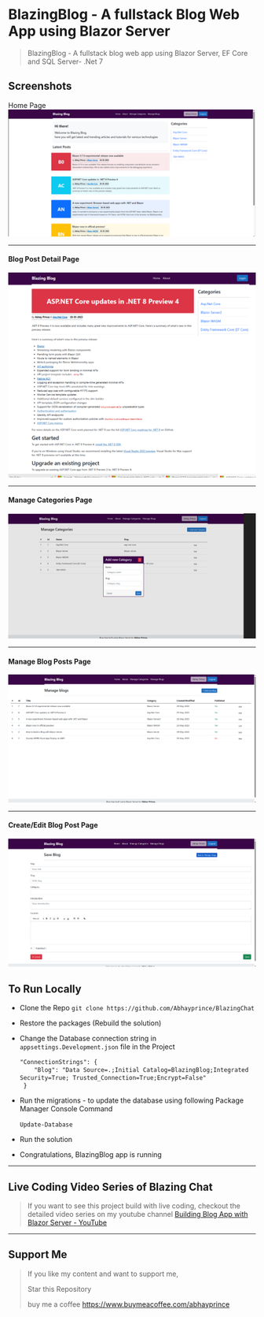 # BlazingBlog - A fullstack Blog Web App using Blazor Server 
> BlazingBlog - A fullstack blog web app using Blazor Server, EF Core and SQL Server- .Net 7

## Screenshots
Home Page
![Blazing-Blog-Home-Page-Abhay-Prince](https://raw.githubusercontent.com/Abhayprince/BlazingBlog/master/screenshots/1.png)

--------------------------------------------
#### Blog Post Detail Page
![Blazing-Blog-Detail-Page-Abhay-Prince](https://raw.githubusercontent.com/Abhayprince/BlazingBlog/master/screenshots/2.png)

--------------------------------------------
#### Manage Categories Page
![Blazing-Blog-Manage-Categories-Page-Abhay-Prince](https://raw.githubusercontent.com/Abhayprince/BlazingBlog/master/screenshots/3.png)

--------------------------------------------
#### Manage Blog Posts Page
![Blazing-Blog-Manage-Blog-Page-Abhay-Prince](https://raw.githubusercontent.com/Abhayprince/BlazingBlog/master/screenshots/4.png)

--------------------------------------------
#### Create/Edit Blog Post Page
![Blazing-Blog-Save-Blog-Page-Abhay-Prince](https://raw.githubusercontent.com/Abhayprince/BlazingBlog/master/screenshots/5.png)

## To Run Locally
- Clone the Repo
    `git clone https://github.com/Abhayprince/BlazingChat `
    
- Restore the packages (Rebuild the solution)
    
- Change the Database connection string in `appsettings.Development.json` file in the Project
    ```
    "ConnectionStrings": {
        "Blog": "Data Source=.;Initial Catalog=BlazingBlog;Integrated Security=True; Trusted_Connection=True;Encrypt=False"
     }
     ``` 
     
- Run the migrations - to update the database using following Package Manager Console Command
    
    `Update-Database`

- Run the solution

- Congratulations, BlazingBlog  app is running
---------------------------------------
## Live Coding Video Series of Blazing Chat
> If you want to see this project build with live coding, checkout the detailed video series on my youtube channel
> [Building Blog App with Blazor Server - YouTube](https://www.youtube.com/playlist?list=PLlgYGDJXMjDZa3WCMX31rkyKo6wXUL8qf)

-------------------------------
## Support Me
> If you like my content and want to support me, 
> 
> Star this Repository
> 
> buy me a coffee https://www.buymeacoffee.com/abhayprince
